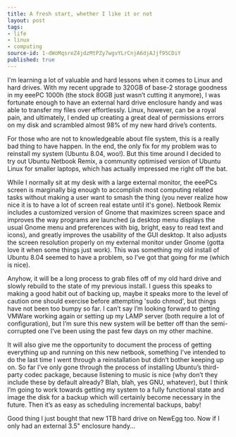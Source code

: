 ```yaml
---
title: A fresh start, whether I like it or not
layout: post
tags:
- life
- linux
- computing
source-id: 1-dWoMqsreZ4jdzMtPZy7wgvYLrCnjA6djAJjf95CDiY
published: true
---
```

I'm learning a lot of valuable and hard lessons when it comes to Linux and hard drives. With my recent upgrade to 320GB of base-2 storage goodness in my eeePC 1000h (the stock 80GB just wasn’t cutting it anymore), I was fortunate enough to have an external hard drive enclosure handy and was able to transfer my files over effortlessly. Linux, however, can be a royal pain, and ultimately, I ended up creating a great deal of permissions errors on my disk and scrambled almost 98% of my new hard drive’s contents.

For those who are not to knowledgeable about file system, this is a really bad thing to have happen. In the end, the only fix for my problem was to reinstall my system (Ubuntu 8.04, woo!). But this time around I decided to try out Ubuntu Netbook Remix, a community optimised version of Ubuntu Linux for smaller laptops, which has actually impressed me right off the bat.

While I normally sit at my desk with a large external monitor, the eeePCs screen is marginally big enough to accomplish most computing related tasks without making a user want to smash the thing (you never realize how nice it is to have a lot of screen real estate until it's gone). Netbook Remix includes a customized version of Gnome that maximizes screen space and improves the way programs are launched (a desktop menu displays the usual Gnome menu and  preferences with big, bright, easy to read text and icons), and greatly improves the usability of the GUI desktop. It also adjusts the screen resolution properly on my external monitor under Gnome (gotta love it when some things just work). This was something my old install of Ubuntu 8.04 seemed to have a problem, so I’ve got that going for me (which is nice).

Anyhow, it will be a long process to grab files off of my old hard drive and slowly rebuild to the state of my previous install. I guess this speaks to making a good habit out of backing up, maybe it speaks more to the level of caution one should exercise before attempting 'sudo chmod', but things have not been too bumpy so far. I can’t say I’m looking forward to getting VMWare working again or setting up my LAMP server (both require a lot of configuration), but I’m sure this new system will be better off than the semi-corrupted one I’ve been using the past few days on my other machine.

It will also give me the opportunity to document the process of getting everything up and running on this new netbook, something I've intended to do the last time I went through a reinstallation but didn’t bother keeping up on. So far I’ve only gone through the process of installing Ubuntu’s third-party codec package, because listening to music is nice (why don’t they include these by default already? Blah, blah, yes GNU, whatever), but I think I’m going to work towards getting my system to a fully functional state and image the disk for a backup which will certainly become necessary in the future. Then it’s as easy as scheduling incremental backups, baby!

Good thing I just bought that new 1TB hard drive on NewEgg too. Now if I only had an external 3.5" enclosure handy...

